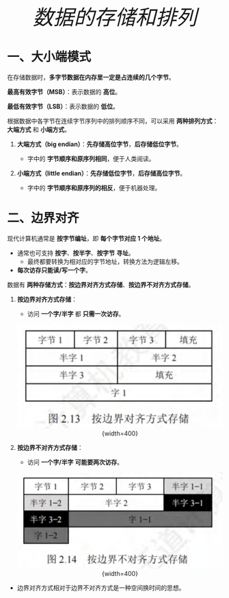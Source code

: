 <font size = 9>$$数据的存储和排列$$</font>



# 一、大小端模式

在存储数据时，**多字节数据在内存里一定是占连续的几个字节**。

**最高有效字节（MSB）**：表示数据的 **高位**。

**最低有效字节（LSB）**：表示数据的 **低位**。

根据数据中各字节在连续字节序列中的排列顺序不同，可以采用 **两种排列方式**：**大端方式** 和 **小端方式**。

1. **大端方式（big endian）**：**先存储高位字节**，**后存储低位字节**。
   - 字中的 **字节顺序和原序列相同**，便于人类阅读。

2. **小端方式（little endian）**：**先存储低位字节**，**后存储高位字节**。
   - 字中的 **字节顺序和原序列的相反**，便于机器处理。





# 二、边界对齐

现代计算机通常是 **按字节编址**，即 **每个字节对应 1 个地址**。

- 通常也可支持 **按字**、**按半字**、**按字节** **寻址**。
  - 最终都要转换为相对应的字节地址，转换方法为逻辑左移。
- **每次访存只能读/写一个字**。

数据有 **两种存储方式**：**按边界对齐方式存储**、**按边界不对齐方式存储**。

1. **按边界对齐方式存储**：
   - 访问 **一个字/半字** 都 **只需一次访存**。
    <div align=center>

    ![](./图片/边界对齐.png){width=400}
    </div>

1. **按边界不对齐方式存储**：
   - 访问 **一个字/半字** **可能要两次访存**。
    <div align=center>

    ![](./图片/边界不对齐.png){width=400}
    </div>

- 边界对齐方式相对于边界不对齐方式是一种空间换时间的思想。